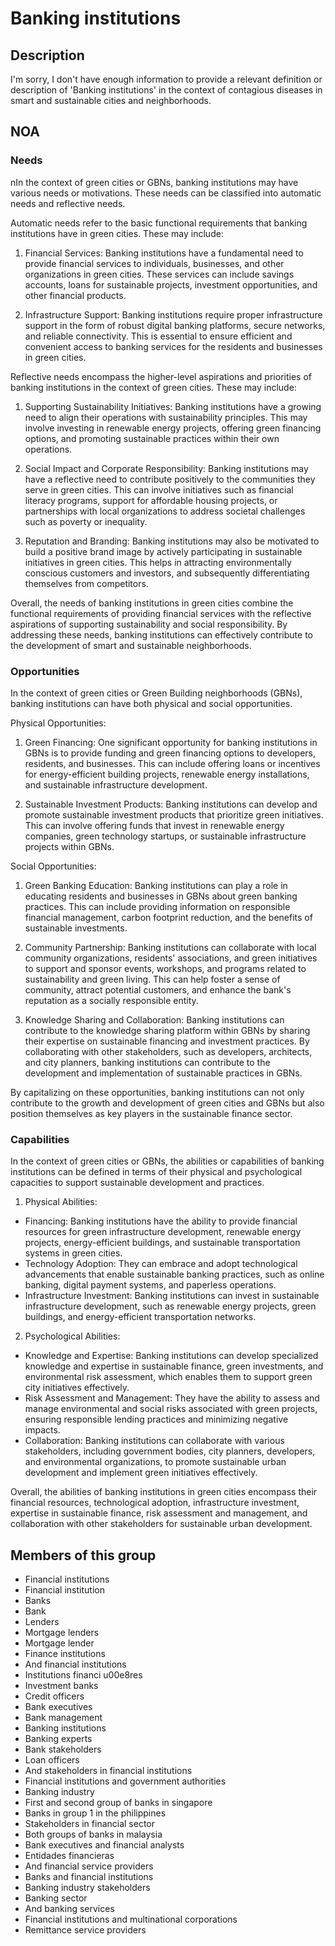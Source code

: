 # Banking institutions

## Description

I'm sorry, I don't have enough information to provide a relevant definition or description of 'Banking institutions' in the context of contagious diseases in smart and sustainable cities and neighborhoods.

## NOA

### Needs

nIn the context of green cities or GBNs, banking institutions may have various needs or motivations. These needs can be classified into automatic needs and reflective needs.

Automatic needs refer to the basic functional requirements that banking institutions have in green cities. These may include:

1. Financial Services: Banking institutions have a fundamental need to provide financial services to individuals, businesses, and other organizations in green cities. These services can include savings accounts, loans for sustainable projects, investment opportunities, and other financial products.

2. Infrastructure Support: Banking institutions require proper infrastructure support in the form of robust digital banking platforms, secure networks, and reliable connectivity. This is essential to ensure efficient and convenient access to banking services for the residents and businesses in green cities.

Reflective needs encompass the higher-level aspirations and priorities of banking institutions in the context of green cities. These may include:

1. Supporting Sustainability Initiatives: Banking institutions have a growing need to align their operations with sustainability principles. This may involve investing in renewable energy projects, offering green financing options, and promoting sustainable practices within their own operations.

2. Social Impact and Corporate Responsibility: Banking institutions may have a reflective need to contribute positively to the communities they serve in green cities. This can involve initiatives such as financial literacy programs, support for affordable housing projects, or partnerships with local organizations to address societal challenges such as poverty or inequality.

3. Reputation and Branding: Banking institutions may also be motivated to build a positive brand image by actively participating in sustainable initiatives in green cities. This helps in attracting environmentally conscious customers and investors, and subsequently differentiating themselves from competitors.

Overall, the needs of banking institutions in green cities combine the functional requirements of providing financial services with the reflective aspirations of supporting sustainability and social responsibility. By addressing these needs, banking institutions can effectively contribute to the development of smart and sustainable neighborhoods.

### Opportunities

In the context of green cities or Green Building neighborhoods (GBNs), banking institutions can have both physical and social opportunities.

Physical Opportunities:
1. Green Financing: One significant opportunity for banking institutions in GBNs is to provide funding and green financing options to developers, residents, and businesses. This can include offering loans or incentives for energy-efficient building projects, renewable energy installations, and sustainable infrastructure development.

2. Sustainable Investment Products: Banking institutions can develop and promote sustainable investment products that prioritize green initiatives. This can involve offering funds that invest in renewable energy companies, green technology startups, or sustainable infrastructure projects within GBNs.

Social Opportunities:
1. Green Banking Education: Banking institutions can play a role in educating residents and businesses in GBNs about green banking practices. This can include providing information on responsible financial management, carbon footprint reduction, and the benefits of sustainable investments.

2. Community Partnership: Banking institutions can collaborate with local community organizations, residents' associations, and green initiatives to support and sponsor events, workshops, and programs related to sustainability and green living. This can help foster a sense of community, attract potential customers, and enhance the bank's reputation as a socially responsible entity.

3. Knowledge Sharing and Collaboration: Banking institutions can contribute to the knowledge sharing platform within GBNs by sharing their expertise on sustainable financing and investment practices. By collaborating with other stakeholders, such as developers, architects, and city planners, banking institutions can contribute to the development and implementation of sustainable practices in GBNs.

By capitalizing on these opportunities, banking institutions can not only contribute to the growth and development of green cities and GBNs but also position themselves as key players in the sustainable finance sector.

### Capabilities

In the context of green cities or GBNs, the abilities or capabilities of banking institutions can be defined in terms of their physical and psychological capacities to support sustainable development and practices. 

1. Physical Abilities: 
- Financing: Banking institutions have the ability to provide financial resources for green infrastructure development, renewable energy projects, energy-efficient buildings, and sustainable transportation systems in green cities.
- Technology Adoption: They can embrace and adopt technological advancements that enable sustainable banking practices, such as online banking, digital payment systems, and paperless operations.
- Infrastructure Investment: Banking institutions can invest in sustainable infrastructure development, such as renewable energy projects, green buildings, and energy-efficient transportation networks.

2. Psychological Abilities: 
- Knowledge and Expertise: Banking institutions can develop specialized knowledge and expertise in sustainable finance, green investments, and environmental risk assessment, which enables them to support green city initiatives effectively.
- Risk Assessment and Management: They have the ability to assess and manage environmental and social risks associated with green projects, ensuring responsible lending practices and minimizing negative impacts.
- Collaboration: Banking institutions can collaborate with various stakeholders, including government bodies, city planners, developers, and environmental organizations, to promote sustainable urban development and implement green initiatives effectively.

Overall, the abilities of banking institutions in green cities encompass their financial resources, technological adoption, infrastructure investment, expertise in sustainable finance, risk assessment and management, and collaboration with other stakeholders for sustainable urban development.

## Members of this group

* Financial institutions
* Financial institution
* Banks
* Bank
* Lenders
* Mortgage lenders
* Mortgage lender
* Finance institutions
* And financial institutions
* Institutions financi u00e8res
* Investment banks
* Credit officers
* Bank executives
* Bank management
* Banking institutions
* Banking experts
* Bank stakeholders
* Loan officers
* And stakeholders in financial institutions
* Financial institutions and government authorities
* Banking industry
* First and second group of banks in singapore
* Banks in group 1 in the philippines
* Stakeholders in financial sector
* Both groups of banks in malaysia
* Bank executives and financial analysts
* Entidades financieras
* And financial service providers
* Banks and financial institutions
* Banking industry stakeholders
* Banking sector
* And banking services
* Financial institutions and multinational corporations
* Remittance service providers